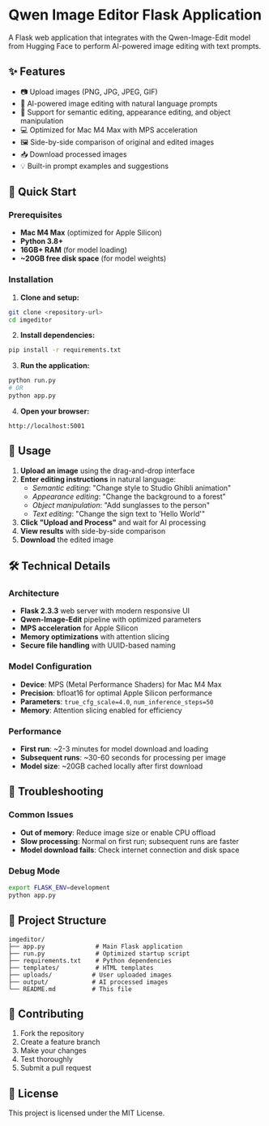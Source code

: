# Qwen Image Editor Flask Application

A Flask web application that integrates with the Qwen-Image-Edit model from Hugging Face to perform AI-powered image editing with text prompts.

## ✨ Features

- 📷 Upload images (PNG, JPG, JPEG, GIF) 
- 🤖 AI-powered image editing with natural language prompts
- 🎨 Support for semantic editing, appearance editing, and object manipulation
- 💻 Optimized for Mac M4 Max with MPS acceleration
- 🖼️ Side-by-side comparison of original and edited images
- 📥 Download processed images
- 💡 Built-in prompt examples and suggestions

## 🚀 Quick Start

### Prerequisites
- **Mac M4 Max** (optimized for Apple Silicon)
- **Python 3.8+** 
- **16GB+ RAM** (for model loading)
- **~20GB free disk space** (for model weights)

### Installation

1. **Clone and setup:**
```bash
git clone <repository-url>
cd imgeditor
```

2. **Install dependencies:**
```bash
pip install -r requirements.txt
```

3. **Run the application:**
```bash
python run.py
# OR
python app.py
```

4. **Open your browser:**
```
http://localhost:5001
```

## 📖 Usage

1. **Upload an image** using the drag-and-drop interface
2. **Enter editing instructions** in natural language:
   - *Semantic editing*: "Change style to Studio Ghibli animation"
   - *Appearance editing*: "Change the background to a forest"
   - *Object manipulation*: "Add sunglasses to the person"
   - *Text editing*: "Change the sign text to 'Hello World'"
3. **Click "Upload and Process"** and wait for AI processing
4. **View results** with side-by-side comparison
5. **Download** the edited image

## 🛠️ Technical Details

### Architecture
- **Flask 2.3.3** web server with modern responsive UI
- **Qwen-Image-Edit** pipeline with optimized parameters
- **MPS acceleration** for Apple Silicon
- **Memory optimizations** with attention slicing
- **Secure file handling** with UUID-based naming

### Model Configuration
- **Device**: MPS (Metal Performance Shaders) for Mac M4 Max
- **Precision**: bfloat16 for optimal Apple Silicon performance  
- **Parameters**: `true_cfg_scale=4.0`, `num_inference_steps=50`
- **Memory**: Attention slicing enabled for efficiency

### Performance
- **First run**: ~2-3 minutes for model download and loading
- **Subsequent runs**: ~30-60 seconds for processing per image
- **Model size**: ~20GB cached locally after first download

## 🔧 Troubleshooting

### Common Issues
- **Out of memory**: Reduce image size or enable CPU offload
- **Slow processing**: Normal on first run; subsequent runs are faster
- **Model download fails**: Check internet connection and disk space

### Debug Mode
```bash
export FLASK_ENV=development
python app.py
```

## 📁 Project Structure
```
imgeditor/
├── app.py              # Main Flask application  
├── run.py              # Optimized startup script
├── requirements.txt    # Python dependencies
├── templates/          # HTML templates
├── uploads/           # User uploaded images
├── output/            # AI processed images  
└── README.md          # This file
```

## 🤝 Contributing

1. Fork the repository
2. Create a feature branch  
3. Make your changes
4. Test thoroughly
5. Submit a pull request

## 📄 License

This project is licensed under the MIT License.